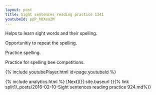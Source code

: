 ```yaml
---
layout: post
title: Sight sentences reading practice 1341
youtubeId: ppP_hOXeu2M
---
```

 
 
Helps to learn sight words and their spelling.

Opportunitiy to repeat the spelling. 

Practice spelling. 
 
Practice for spelling bee competitions. 
 
{% include youtubePlayer.html id=page.youtubeId %}
 
 
{% include analytics.html %} 
[Next]({{ site.baseurl }}{% link  split1/_posts/2016-02-10-Sight sentences reading practice 924.md%})
 
